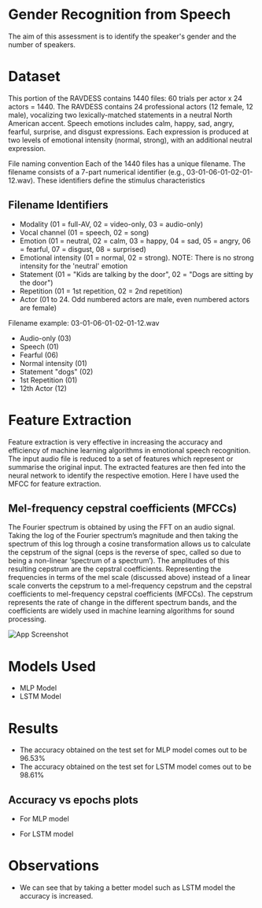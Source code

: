 
# Gender Recognition from Speech

The aim of this assessment is to identify the speaker's gender and the number of speakers.



# Dataset

This portion of the RAVDESS contains 1440 files: 60 trials per actor x 24 actors = 1440. The RAVDESS contains 24 professional actors (12 female, 12 male), vocalizing two lexically-matched statements in a neutral North American accent. Speech emotions includes calm, happy, sad, angry, fearful, surprise, and disgust expressions. Each expression is produced at two levels of emotional intensity (normal, strong), with an additional neutral expression.

File naming convention
Each of the 1440 files has a unique filename. The filename consists of a 7-part numerical identifier (e.g., 03-01-06-01-02-01-12.wav). These identifiers define the stimulus characteristics



## Filename Identifiers


- Modality (01 = full-AV, 02 = video-only, 03 = audio-only)
- Vocal channel (01 = speech, 02 = song)
- Emotion (01 = neutral, 02 = calm, 03 = happy, 04 = sad, 05 = angry, 06 = fearful, 07 = disgust, 08 = surprised)
- Emotional intensity (01 = normal, 02 = strong). NOTE: There is no strong intensity for the 'neutral' emotion
- Statement (01 = "Kids are talking by the door", 02 = "Dogs are sitting by the door")
- Repetition (01 = 1st repetition, 02 = 2nd repetition)
- Actor (01 to 24. Odd numbered actors are male, even numbered actors are female)


Filename example: 03-01-06-01-02-01-12.wav

- Audio-only (03)
- Speech (01)
- Fearful (06)
- Normal intensity (01)
- Statement "dogs" (02)
- 1st Repetition (01)
- 12th Actor (12)

# Feature Extraction

Feature extraction is very effective in increasing the accuracy and efficiency of machine learning algorithms in emotional speech recognition. The input audio file is reduced to a set of features which represent or summarise the original input. The extracted features are then fed into the neural network to identify the respective emotion.
Here I have used the MFCC for feature extraction.

## Mel-frequency cepstral coefficients (MFCCs)
The Fourier spectrum is obtained by using the FFT on an audio signal. Taking the log of the Fourier spectrum’s magnitude and then taking the spectrum of this log through a cosine transformation allows us to calculate the cepstrum of the signal (ceps is the reverse of spec, called so due to being a non-linear ‘spectrum of a spectrum’). The amplitudes of this resulting cepstrum are the cepstral coefficients. Representing the frequencies in terms of the mel scale (discussed above) instead of a linear scale converts the cepstrum to a mel-frequency cepstrum and the cepstral coefficients to mel-frequency cepstral coefficients (MFCCs). The cepstrum represents the rate of change in the different spectrum bands, and the coefficients are widely used in machine learning algorithms for sound processing.


![App Screenshot](https://user-images.githubusercontent.com/58522706/130082550-8378cb95-f9c0-41bb-a3de-2b765214cad5.jpeg)

# Models Used

- MLP Model
- LSTM Model

# Results

- The accuracy obtained on the test set for MLP model comes out to be 96.53%
- The accuracy obtained on the test set for LSTM model comes out to be 98.61% 

## Accuracy vs epochs plots

- For MLP model

- For LSTM model


# Observations

- We can see that by taking a better model such as LSTM model the accuracy is increased.
